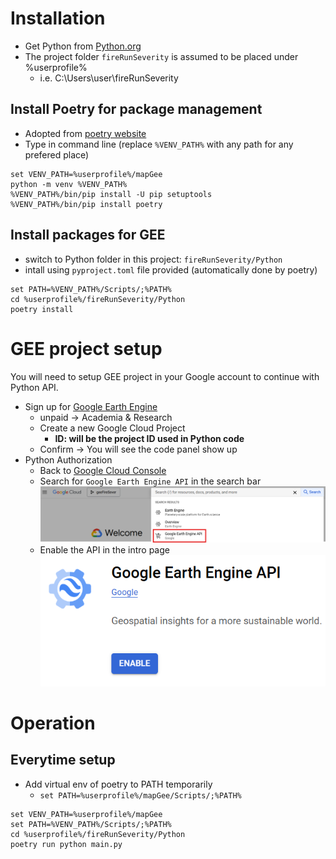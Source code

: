 # Installation
- Get Python from [Python.org](https://www.python.org/)
- The project folder `fireRunSeverity` is assumed to be placed under %userprofile%
  - i.e. C:\Users\user\fireRunSeverity

## Install Poetry for package management
- Adopted from [poetry website](https://python-poetry.org/docs/#installing-manually)
- Type in command line (replace `%VENV_PATH%` with any path for any prefered place)
```{python}
set VENV_PATH=%userprofile%/mapGee
python -m venv %VENV_PATH%
%VENV_PATH%/bin/pip install -U pip setuptools
%VENV_PATH%/bin/pip install poetry
```

## Install packages for GEE
- switch to Python folder in this project: `fireRunSeverity/Python`
- intall using `pyproject.toml` file provided (automatically done by poetry) 
```
set PATH=%VENV_PATH%/Scripts/;%PATH%
cd %userprofile%/fireRunSeverity/Python
poetry install
```

# GEE project setup
You will need to setup GEE project in your Google account to continue with Python API.
- Sign up for [Google Earth Engine](https://code.earthengine.google.com/register)
  - unpaid -> Academia & Research
  - Create a new Google Cloud Project
    - **ID: will be the project ID used in Python code**
  - Confirm -> You will see the code panel show up
- Python Authorization
  - Back to [Google Cloud Console](https://console.cloud.google.com/)
  - Search for `Google Earth Engine API` in the search bar
  ![GEE Search Screenshot](man/gee_Search.png)
  - Enable the API in the intro page
  ![GEE API Screenshot](man/gee_API.png)

# Operation
## Everytime setup
- Add virtual env of poetry to PATH temporarily
  - `set PATH=%userprofile%/mapGee/Scripts/;%PATH%`

```
set VENV_PATH=%userprofile%/mapGee
set PATH=%VENV_PATH%/Scripts/;%PATH%
cd %userprofile%/fireRunSeverity/Python
poetry run python main.py
```